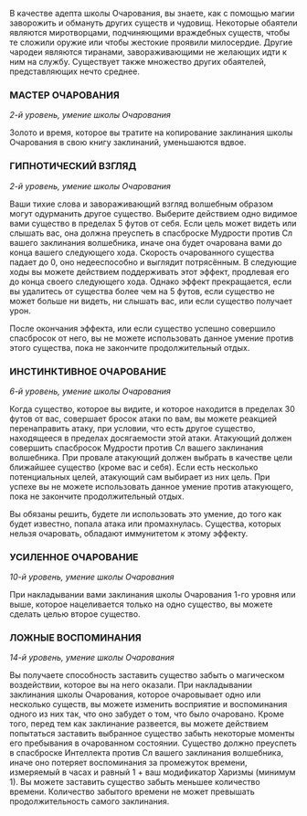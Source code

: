 В качестве адепта школы Очарования, вы знаете, как с помощью магии заворожить и обмануть других существ и чудовищ. Некоторые обаятели являются миротворцами, подчиняющими враждебных существ, чтобы те сложили оружие или чтобы жестокие проявили милосердие. Другие чародеи являются тиранами, завораживающими не желающих идти к ним на службу. Существует также множество других обаятелей, представляющих нечто среднее.

  

### МАСТЕР ОЧАРОВАНИЯ

_2-й уровень, умение школы Очарования_

Золото и время, которое вы тратите на копирование заклинания школы Очарования в свою книгу заклинаний, уменьшаются вдвое.

  

### ГИПНОТИЧЕСКИЙ ВЗГЛЯД

_2-й уровень, умение школы Очарования_

Ваши тихие слова и завораживающий взгляд волшебным образом могут одурманить другое существо. Выберите действием одно видимое вами существо в пределах 5 футов от себя. Если цель может видеть или слышать вас, она должна преуспеть в спасброске Мудрости против Сл вашего заклинания волшебника, иначе она будет очарована вами до конца вашего следующего хода. Скорость очарованного существа падает до 0, оно недееспособно и выглядит потрясённым. В следующие ходы вы можете действием поддерживать этот эффект, продлевая его до конца своего следующего хода. Однако эффект прекращается, если вы удалитесь от существа более чем на 5 футов, если существо не может больше ни видеть, ни слышать вас, или если существо получает урон.

После окончания эффекта, или если существо успешно совершило спасбросок от него, вы не можете использовать данное умение против этого существа, пока не закончите продолжительный отдых.

  

### ИНСТИНКТИВНОЕ ОЧАРОВАНИЕ

_6-й уровень, умение школы Очарования_

Когда существо, которое вы видите, и которое находится в пределах 30 футов от вас, совершает бросок атаки по вам, вы можете реакцией перенаправить атаку, при условии, что есть другое существо, находящееся в пределах досягаемости этой атаки. Атакующий должен совершить спасбросок Мудрости против Сл вашего заклинания волшебника. При провале атакующий должен выбрать в качестве цели ближайшее существо (кроме вас и себя). Если есть несколько потенциальных целей, атакующий сам выбирает из них цель. При успехе вы не можете использовать данное умение против атакующего, пока не закончите продолжительный отдых.

Вы обязаны решить, будете ли использовать это умение, до того как будет известно, попала атака или промахнулась. Существа, которых нельзя очаровать, обладают иммунитетом к этому эффекту.

  

### УСИЛЕННОЕ ОЧАРОВАНИЕ

_10-й уровень, умение школы Очарования_

При накладывании вами заклинания школы Очарования 1-го уровня или выше, которое нацеливается только на одно существо, вы можете сделать целью второе существо.

  

### ЛОЖНЫЕ ВОСПОМИНАНИЯ

_14-й уровень, умение школы Очарования_

Вы получаете способность заставить существо забыть о магическом воздействии, которое вы на него оказали. При накладывании заклинания школы Очарования, которое очаровывает одно или несколько существ, вы можете изменить восприятие и воспоминания одного из них так, что оно забудет о том, что было очаровано. Кроме того, перед тем как заклинание развеется, вы можете действием попытаться заставить выбранное существо забыть некоторые моменты его пребывания в очарованном состоянии. Существо должно преуспеть в спасброске Интеллекта против Сл вашего заклинания волшебника, иначе оно потеряет воспоминания за промежуток времени, измеряемый в часах и равный 1 + ваш модификатор Харизмы (минимум 1). Вы можете заставить существо забыть меньшее количество времени. Количество забытого времени не может превышать продолжительность самого заклинания.